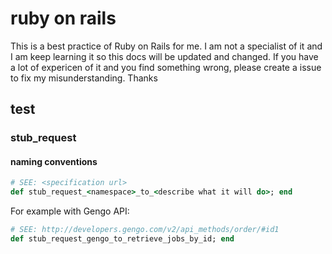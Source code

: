 # ruby on rails

This is a best practice of Ruby on Rails for me. I am not a specialist of it and I am keep learning it so this docs will be updated and changed. If you have a lot of expericen of it and you find something wrong, please create a issue to fix my misunderstanding. Thanks

## test 

### stub_request

#### naming conventions 

<!-- TODO: write the reason -->

```ruby
# SEE: <specification url>
def stub_request_<namespace>_to_<describe what it will do>; end
```

For example with Gengo API:

```ruby
# SEE: http://developers.gengo.com/v2/api_methods/order/#id1
def stub_request_gengo_to_retrieve_jobs_by_id; end
```

